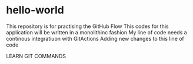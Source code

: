 # hello-world
This repository is for practising the GitHub Flow
This codes for this application will be written in a monolithinc fashion
My line of code needs a continous integratiuon with GitActions
Adding new changes to this line of code


LEARN GIT COMMANDS
